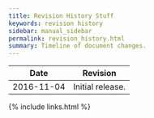 ```yaml
---
title: Revision History Stuff
keywords: revision history
sidebar: manual_sidebar
permalink: revision_history.html
summary: Timeline of document changes.
---
```


Date       | Revision
-----------|--------------------------------------
2016-11-04 | Initial release.


{% include links.html %}

